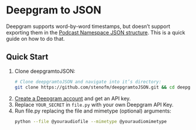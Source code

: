 # Deepgram to JSON
Deepgram supports word-by-word timestamps, but doesn’t support exporting them in the [Podcast Namespace JSON structure](https://github.com/Podcastindex-org/podcast-namespace/blob/main/transcripts/transcripts.md#json). This is a quick guide on how to do that.

## Quick Start
1. Clone deepgramtoJSON:
   ```sh
   # Clone deepgramtoJSON and navigate into it’s directory:
   git clone https://github.com/stenofm/deepgramtoJSON.git && cd deepgramtoJSON/
   ```
1. [Create a Deepgram account](https://console.deepgram.com/signup) and get an API key.
1. Replace `YOUR_SECRET` in `file.py` with your own Deepgram API Key.
1. Run file.py replacing the file and mimetype (optional) arguments:
   ```sh
   python --file @youraudiofile --mimetype @youraudiomimetype
   ```
